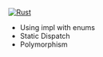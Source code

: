 [![Rust](https://github.com/RGGH/trait_impl_enums/actions/workflows/rust.yml/badge.svg)](https://github.com/RGGH/trait_impl_enums/actions/workflows/rust.yml)

- Using impl with enums
- Static Dispatch
- Polymorphism

